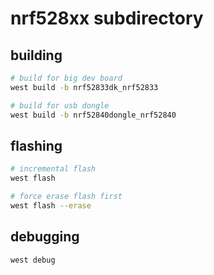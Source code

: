 # nrf528xx subdirectory

## building

```bash
# build for big dev board
west build -b nrf52833dk_nrf52833

# build for usb dongle
west build -b nrf52840dongle_nrf52840
```

## flashing

```bash
# incremental flash
west flash

# force erase flash first
west flash --erase
```

## debugging

```bash
west debug
```

